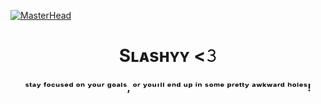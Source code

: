 [![MasterHead](https://i.pinimg.com/originals/e5/6c/01/e56c0190a01507acc39073e282f2aa89.jpg)](https://www.youtube.com/@slashieee)
<h1 align="center">Sʟᴀsʜʏʏ <𝟹</h1>
<h3 align="center">ˢᵗᵃʸ ᶠᵒᶜᵘˢᵉᵈ ᵒⁿ ʸᵒᵘʳ ᵍᵒᵃˡˢ, ᵒʳ ʸᵒᵘ'ˡˡ ᵉⁿᵈ ᵘᵖ ⁱⁿ ˢᵒᵐᵉ ᵖʳᵉᵗᵗʸ ᵃʷᵏʷᵃʳᵈ ʰᵒˡᵉˢ!</h3>
